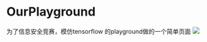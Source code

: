 # OurPlayground
为了信息安全竞赛，模仿tensorflow 的playground做的一个简单页面
![](http://ou3qtf5jl.bkt.clouddn.com/18-5-25/40416236.jpg)

